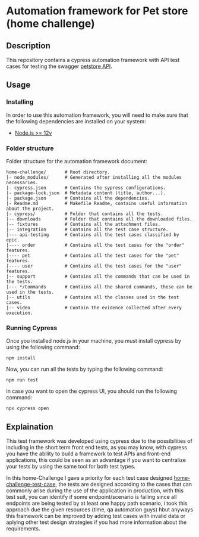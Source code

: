 # Automation framework for Pet store (home challenge)

## Description

This repository contains a cypress automation framework with API test cases for testing the swagger [petstore API](https://github.com/swagger-api/swagger-petstore).


## Usage

### Installing

In order to use this automation framework, you will need to make sure that the following
dependencies are installed on your system:
  - [Node.js >= 12v](https://nodejs.org/es/)


### Folder structure

Folder structure for the automation framework document:

```
home-challenge/       # Root directory.
|- node_modules/      # Generated after installing all the modules necessaries.
|- cypress.json       # Contains the sypress configurations.
|- package-lock.json  # Metadata content (title, author...).
|- package.json       # Contains all the dependencies.
|- Readme.md          # Makefile Readme, contains useful information about the project.
|- cypress/           # Folder that contains all the tests.
|-- downloads         # Folder that contains all the downloaded files.
|-- fixtures          # Contains all the attachment files.
|-- integration       # Contains all the test case structure.
|--- api-testing      # Contains all the test cases classified by epic.
|---- order           # Contains all the test cases for the "order" features.
|---- pet             # Contains all the test cases for the "pet" features.
|---- user            # Contains all the test cases for the "user" features.
|-- support           # Contains all the commands that can be used in the tests.
|--- */Commands       # Contains all the shared commands, these can be used in the tests.
|-- utils             # Contains all the classes used in the test cases.
|-- video             # Contain the evidence collected after every execution.

```

### Running Cypress

Once you installed node.js in your machine, you must install cypress by using the following command:

```
npm install
```
Now, you can run all the tests by typing the following command:
```
npm run test
```
in case you want to open the cypress UI, you should run the following command:
```
npx cypress open
```


## Explaination
This test framework was developed using cypress due to the possibilities of including in the short term front end tests, as you may know, with cypress you have the ability to build a framework to test APIs and front-end applications, this could be seen as an advantage if you want to centralize your tests by using the same tool for both test types.

In this home-Challenge I gave a priority for each test case designed [home-challenge-test-case](https://1drv.ms/x/s!ApWt2MCOuV1sibVx0NQhctZokpyMDQ?e=Zjk8a6), the tests are designed according to the cases that can commonly arise during the use of the application in production, with this test suit, you can identify if some endpoint/scenario is failing since all endpoints are being tested by at least one happy path scenario, i took this approach due the given resources (time, qa automation guys) hbut anyways this framework can be improved by adding test cases with invalid data or aplying other test design strategies if you had more information about the requirements.